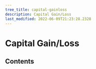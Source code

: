 ```yaml
---
tree_title: capital-gainloss
description: Capital Gain/Loss
last_modified: 2022-06-09T21:23:28.2328
---
```


# Capital Gain/Loss

## Contents

